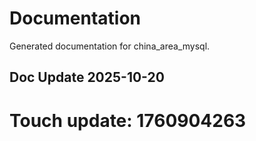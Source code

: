 # Documentation

Generated documentation for china_area_mysql.

## Doc Update 2025-10-20

# Touch update: 1760904263
